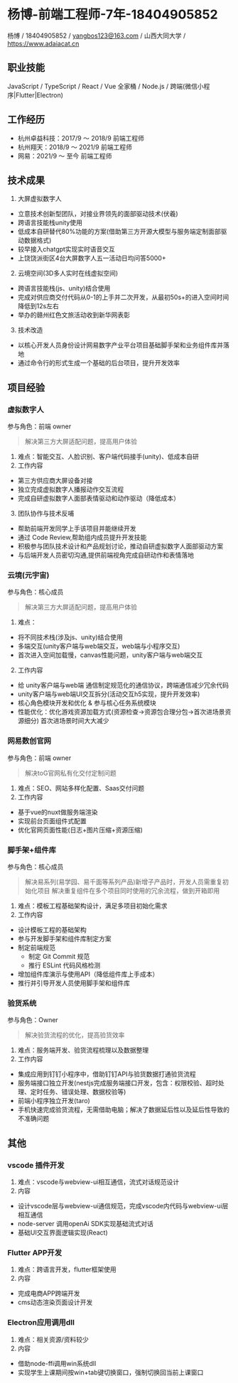 # 杨博-前端工程师-7年-18404905852

杨博 / 18404905852 / yangbos123@163.com / 山西大同大学 / https://www.adaiacat.cn

## 职业技能

JavaScript / TypeScript / React / Vue 全家桶 / Node.js / 跨端(<span className="text-green">微信小程序</span>|<span className="text-blue">Flutter</span>|<span className="text-electron">Electron</span>)

## 工作经历

- 杭州卓益科技：2017/9 ～ 2018/9 前端工程师
- 杭州翔天：2018/9 ～ 2021/9 前端工程师
- 网易：2021/9 ～ 至今 前端工程师

## 技术成果

1. 大屏虚拟数字人

- 立意技术创新型团队，对接业界领先的面部驱动技术(伏羲)
- 跨语言技能栈unity使用
- 低成本自研替代80%功能的方案(借助第三方开源大模型与服务端定制面部驱动数据格式)
- 较早接入chatgpt实现实时语音交互
- 上饶饶派街区4台大屏数字人五一活动日均问答5000+

2. 云境空间(3D多人实时在线虚拟空间)

- 跨语言技能栈(js、unity)结合使用
- 完成对供应商交付代码从0-1的上手并二次开发，从最初50s+的进入空间时间降低到12s左右
- 举办的赣州红色文旅活动收到新华网表彰

3. 技术改造

- 以核心开发人员身份设计网易数字产业平台项目基础脚手架和业务组件库并落地
- 通过命令行的形式生成一个基础的后台项目，提升开发效率

## 项目经验

### 虚拟数字人

参与角色：前端 owner

> 解决第三方大屏适配问题，提高用户体验

1. 难点：智能交互、人脸识别、客户端代码接手(unity)、低成本自研
2. 工作内容
  - 第三方供应商大屏设备对接
  - 独立完成虚拟数字人播报动作交互流程
  - 完成自研虚拟数字人面部表情驱动和动作驱动（降低成本）
3. 团队协作与技术反哺
  - 帮助前端开发同学上手该项目并能继续开发
  - 通过 Code Review,帮助组内成员提升开发技能
  - 积极参与团队技术设计和产品规划讨论，推动自研虚拟数字人面部驱动方案
  - 与后端开发人员密切沟通,提供前端视角完成自研动作和表情落地

### 云境(元宇宙)

参与角色：核心成员

> 解决第三方大屏适配问题，提高用户体验

1. 难点：
  - 将不同技术栈(涉及js、unity)结合使用
  - 多端交互(unity客户端与web端交互，web端与小程序交互)
  - 首次进入空间加载慢，canvas性能问题，unity客户端与web端交互
2. 工作内容
  - 给 unity客户端与web端 通信制定规范化的通信协议，跨端通信减少冗余代码
  - unity客户端与web端UI交互拆分(活动交互h5实现，提升开发效率)
  - 核心角色模块开发和优化 & 参与核心任务系统模块
  - 性能优化：优化游戏资源加载方式(资源检查->资源包合理分包->首次进场景资源细分) 首次进场景时间大大减少

### 网易数创官网

参与角色：前端 owner

> 解决toG官网私有化交付定制问题

1. 难点：SEO、网站多样化配置、Saas交付问题
2. 工作内容
  - 基于<span className="text-vue">vue</span>的nuxt做服务端渲染
  - 实现前台页面组件式配置
  - 优化官网页面性能(日志+图片压缩+资源压缩)

### 脚手架+组件库

参与角色：核心成员

> 解决易系列(易学园、易千面等系列产品)新增子产品时，开发人员需重复初始化项目
> 解决重复组件在多个项目同时使用的冗余流程，做到开箱即用

1. 难点：模板工程基础架构设计，满足多项目初始化需求
2. 工作内容
  - 设计模板工程的基础架构
  - 参与开发脚手架和组件库制定方案
  - 制定前端规范
    - 制定 Git Commit 规范
    - 推行 ESLint 代码风格检测
  - 增加组件库演示与使用API（降低组件库上手成本）
  - 推行并引导开发人员使用脚手架和组件库

### 验货系统

参与角色：Owner

> 解决验货流程的优化，提高验货效率

1. 难点：服务端开发、验货流程梳理以及数据整理
2. 工作内容
  - 集成应用到钉钉小程序中，借助钉钉API与验货数据打通验货流程
  - 服务端接口独立开发(<span className="text-nestjs">nestjs</span>完成服务端接口开发，包含：权限校验、超时处理、定时任务、错误处理、数据校验等)
  - 前端小程序独立开发(<span className="text-taro">taro</span>)
  - 手机快速完成验货流程，无需借助电脑；解决了数据延后性以及延后性导致的不准确问题

## 其他

### vscode 插件开发

1. 难点：vscode与webview-ui相互通信，流式对话规范设计
2. 内容
  - 设计vscode层与webview-ui通信规范，完成vscode内代码与webview-ui层相互通信
  - node-server 调用openAi SDK实现基础流式对话
  - 基础UI交互界面逻辑实现(<span className="text-react">React</span>)

### Flutter APP开发

1. 难点：跨语言开发，<span className="text-blue">flutter</span>框架使用
2. 内容
  - 完成电商APP跨端开发
  - cms动态渲染页面设计开发

### Electron应用调用dll

1. 难点：相关资源/资料较少
2. 内容
  - 借助node-ffi调用win系统dll
  - 实现学生上课期间按win+tab键切换窗口，强制切换回当前上课窗口
